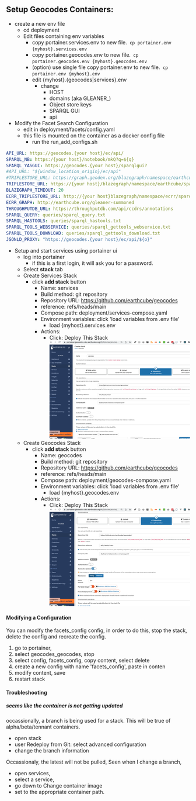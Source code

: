 ##  Setup Geocodes Containers:
  * create a new env file
    * cd deployment
    * Edit files containing env variables
      * copy portainer.services.env to new file.` cp portainer.env {myhost}.services.env`
      * copy portainer.geocodes.env to new file.` cp portainer.geocodes.env {myhost}.geocodes.env`
      * (option) use single file copy portainer.env to new file.` cp portainer.env {myhost}.env`
      * edit {myhost}.{geocodes|services}.env
        * change 
          * HOST
          * domains (aka GLEANER_)
          *  Object store keys
          * SPARQL GUI
          *  api
  * Modify the Facet Search Configuration
     * edit in deployment/facets/config.yaml
     * this file is mounted on the container as a docker config file
       * run the run_add_configs.sh
```yaml
API_URL: https://geocodes.{your host}/ec/api/
SPARQL_NB: https:/{your host}/notebook/mkQ?q=${q}
SPARQL_YASGUI: https://geocodes.{your host}/sparqlgui?
#API_URL: "${window_location_origin}/ec/api"
#TRIPLESTORE_URL: https://graph.geodex.org/blazegraph/namespace/earthcube/sparql
TRIPLESTORE_URL: https://{your host}/blazegraph/namespace/earthcube/sparql
BLAZEGRAPH_TIMEOUT: 20
ECRR_TRIPLESTORE_URL: http://{your host}blazegraph/namespace/ecrr/sparql
ECRR_GRAPH: http://earthcube.org/gleaner-summoned
THROUGHPUTDB_URL: https://throughputdb.com/api/ccdrs/annotations
SPARQL_QUERY: queries/sparql_query.txt
SPARQL_HASTOOLS: queries/sparql_hastools.txt
SPARQL_TOOLS_WEBSERVICE: queries/sparql_gettools_webservice.txt
SPARQL_TOOLS_DOWNLOAD: queries/sparql_gettools_download.txt
JSONLD_PROXY: "https://geocodes.{your host}/ec/api/${o}"
```
  * Setup and start services using portainer ui
    * log into portainer
      * if this is a first login, it will ask you for a password.
    * Select **stack** tab
    * Create Services Stack
      * click **add stack** button
          * Name: services
          * Build method: git repository
          * Repository URL: https://github.com/earthcube/geocodes
          * reference: refs/heads/main
          * Compose path: deployment/services-compose.yaml
          * Environment variables: click 'load variables from .env file'
            * load {myhost}.services.env
          * Actions: 
            * Click: Deploy This Stack 
  ![Create Services Stack](./images/create_services.png)
    * Create Geocodes Stack
      * click **add stack** button
        * Name: geocodes
        * Build method: git repository
        * Repository URL: https://github.com/earthcube/geocodes
        * reference: refs/heads/main
        * Compose path: deployment/geocodes-compose.yaml
        * Environment variables: click 'load variables from .env file'
          * load {myhost}.geocodes.env
        * Actions:
          * Click: Deploy This Stack
    ![Create Geocodes Stack](./images/create_geocodes_stack.png)

#### Modifying a Configuration

You can modify the facets_config config, in order to do this, stop the stack,
delete the config and recreate the config.

1. go to portainer, 
1. select geocodes_geocodes, stop
2. select config, facets_config, copy content, select delete
3. create a new config with name 'facets_config', paste in conten
4. modify content, save
5. restart stack

#### Troubleshooting

##### seems like  the container is not getting updated
occassionally, a branch is being used for a stack. This will  be true of alpha/beta/tennant
containers.

* open stack
* user Redeploy from Git: select advanced configuration
* change the branch information

Occassionaly, the latest will not be pulled, Seen  when I  change a branch,

* open services, 
* select a service, 
* go down to Change container image
* set to the appropriate container path.
